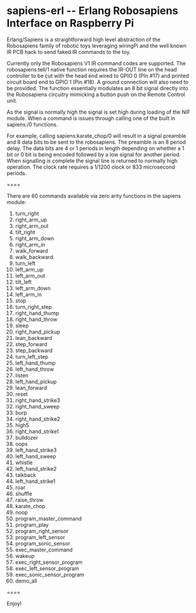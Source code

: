 sapiens-erl -- Erlang Robosapiens Interface on Raspberry Pi
=====

Erlang/Sapiens is a straightforward high level abstraction of the Robosapiens family
of robotic toys leveraging wiringPi and the well known IR PCB hack to send faked IR
commands to the toy.

Currently only the Robosapiens V1 IR command codes are supported. The robosapiens:tell/1
native function requires the IR-OUT line on the head controller to be cut with the head
end wired to GPIO 0 (PIn #17) and printed circuit board end to GPIO 1 (Pin #18). A ground
connection will also need to be provided. The function essentially modulates an 8 bit signal
directly into the Robosapiens circuitry mimicking a button push on the Remote Control unit.

As the signal is normally high the signal is set high during loading of the NIF module.
When a command is issues through calling one of the built in sapiens:<command>/0 functions.

For example, calling sapiens:karate_chop/0 will result in a signal preamble and 8 data bits
to be sent to the robosapiens. The preamble is an 8 period delay. The data bits are 4 or 1
periods in length depending on whether a 1 bit or 0 bit is being encoded followed by a low
signal for another period. When signalling is complete the signal line is returned to normally
high operation. The clock rate requires a 1/1200 clock or 833 microsecond periods.

====

There are 60 commands available via zero arity functions in the sapiens module:

1.   turn_right 
2.   right_arm_up
3.   right_arm_out
4.   tilt_right
5.   right_arm_down
6.   right_arm_in
7.   walk_forward
8.   walk_backward
9.   turn_left
10.  left_arm_up
11.  left_arm_out
12.  tilt_left
13.  left_arm_down
14.  left_arm_in
15.  stop
16.  turn_right_step
17.  right_hand_thump
18.  right_hand_throw
19.  sleep
20.  right_hand_pickup
21.  lean_backward
22.  step_forward
23.  step_backward
24.  turn_left_step
25.  left_hand_thump
26.  left_hand_throw
27.  listen
28.  left_hand_pickup
29.  lean_forward
30.  reset
31.  right_hand_strike3
32.  right_hand_sweep
33.  burp
34.  right_hand_strike2
35.  high5
36.  right_hand_strike1
37.  bulldozer
38.  oops
39.  left_hand_strike3
40.  left_hand_sweep
41.  whistle
42.  left_hand_strike2
43.  talkback
44.  left_hand_strike1
45.  roar
46.  shuffle
47.  raise_throw
48.  karate_chop
49.  noop
50.  program_master_command
51.  program_play
52.  program_right_sensor
53.  program_left_sensor
54.  program_sonic_sensor
55.  exec_master_command
56.  wakeup
57.  exec_right_sensor_program
58.  exec_left_sensor_program
59.  exec_sonic_sensor_program
60.  demo_all

====

Enjoy!
